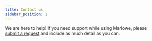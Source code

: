 ```yaml
---
title: Contact us
sidebar_position: 1
---
```


We are here to help! If you need support while using Marlowe, please [submit a request](https://iohk.zendesk.com/hc/en-us/requests/new) and include as much detail as you can.

